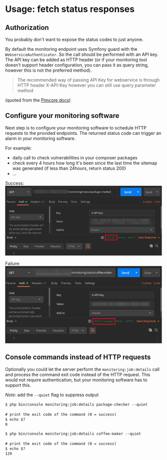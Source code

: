 # Usage: fetch status responses 

## Authorization

You probably don't want to expose the status codes to just anyone.

By default the monitoring endpoint uses Symfony guard with the `WebserviceAuthenticator`.
So the call should be performed with an API key.
The API key can be added as HTTP header (or if your monitoring tool doesn't support header configuration, you can pass it as query string, however this is not the preferred method).
> The recommended way of passing API Key for webservice is through HTTP header X-API-Key however you can still use query parameter method

(quoted from the [Pimcore docs](https://pimcore.com/docs/pimcore/6.7/Development_Documentation/Web_Services/index.html))

## Configure your monitoring software

Next step is to configure your monitoring software to schedule HTTP requests to the provided endpoints.
The returned status code can trigger an alarm in your monitoring software.

For example:
- daily call to check vulnerabilities in your composer packages
- check every 4 hours how long it's been since the last time the sitemap was generated (if less than 24hours, return status 200)
- ... 

Success:
![Status: success](img/020_Usage_HttpRequests_01_Status_Success.png "Status: success")

Failure:
![Status: failure](img/020_Usage_HttpRequests_02_Status_Failure.png "Status: failure")

## Console commands instead of HTTP requests

Optionally you could let the server perform the `monitoring:job:details` call 
and process the command exit code instead of the HTTP request. 
This would not require authentication, but your monitoring software has to support this.

_Note_: add the `--quiet` flag to suppress output

```shell
$ php bin/console monitoring:job:details package-checker --quiet

# print the exit code of the command (0 = success)
$ echo $?
0
```

```shell
$ php bin/console monitoring:job:details coffee-maker --quiet

# print the exit code of the command (0 = success)
$ echo $?
129
```
